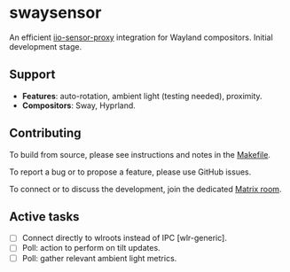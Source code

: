 # swaysensor

An efficient [iio-sensor-proxy](https://gitlab.freedesktop.org/hadess/iio-sensor-proxy/) integration for Wayland compositors. Initial development stage.

## Support

- **Features**: auto-rotation, ambient light (testing needed), proximity.
- **Compositors**: Sway, Hyprland.

## Contributing

To build from source, please see instructions and notes in the [Makefile](./Makefile).

To report a bug or to propose a feature, please use GitHub issues.

To connect or to discuss the development, join the dedicated [Matrix room](https://matrix.to/#/#swaysensor:envs.net).

## Active tasks

- [ ] Connect directly to wlroots instead of IPC [wlr-generic].
- [ ] Poll: action to perform on tilt updates.
- [ ] Poll: gather relevant ambient light metrics.
